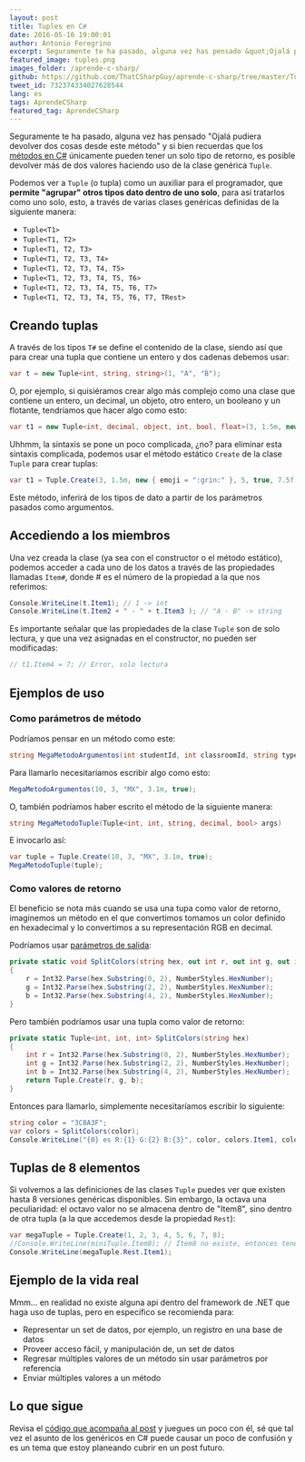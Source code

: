 ```yaml
---
layout: post
title: Tuples en C#
date: 2016-05-16 19:00:01
author: Antonio Feregrino
excerpt: Seguramente te ha pasado, alguna vez has pensado &quot;Ojalá pudiera devolver dos cosas desde este método&quot; y si bien recuerdas que los métodos en C# únicamente pueden tener un solo tipo de retorno, es posible devolver más de dos valores haciendo uso de la clase genérica Tuple.
featured_image: tuples.png
images_folder: /aprende-c-sharp/
github: https://github.com/ThatCSharpGuy/aprende-c-sharp/tree/master/Tuples
tweet_id: 732374334027628544
lang: es
tags: AprendeCSharp
featured_tag: AprendeCSharp
---
```


Seguramente te ha pasado, alguna vez has pensado "Ojalá pudiera devolver dos cosas desde este método" y si bien recuerdas que los <a href="../metodos-c-sharp">métodos en C#</a> únicamente pueden tener un solo tipo de retorno, es posible devolver más de dos valores haciendo uso de la clase genérica `Tuple`.  

Podemos ver a `Tuple` (o tupla) como un auxiliar para el programador, que **permite "agrupar" otros tipos dato dentro de uno solo**, para así tratarlos como uno solo, esto, a través de varias clases genéricas definidas de la siguiente manera:  

 - `Tuple<T1>`
 - `Tuple<T1, T2>`
 - `Tuple<T1, T2, T3>`
 - `Tuple<T1, T2, T3, T4>`
 - `Tuple<T1, T2, T3, T4, T5>`
 - `Tuple<T1, T2, T3, T4, T5, T6>`
 - `Tuple<T1, T2, T3, T4, T5, T6, T7>`
 - `Tuple<T1, T2, T3, T4, T5, T6, T7, TRest>`
 
 ## Creando tuplas
 
A través de los tipos `T#` se define el contenido de la clase, siendo así que para crear una tupla que contiene un entero y dos cadenas debemos usar:  

```csharp  
var t = new Tuple<int, string, string>(1, "A", "B");
```  

O, por ejemplo, si quisiéramos crear algo más complejo como una clase que contiene un entero, un decimal, un objeto, otro entero, un booleano y un flotante, tendríamos que hacer algo como esto:    

```csharp  
var t1 = new Tuple<int, decimal, object, int, bool, float>(3, 1.5m, new { emoji = ":grin:" }, 5, true, 7.5f);
```  

Uhhmm, la sintaxis se pone un poco complicada, ¿no? para eliminar esta sintaxis complicada, podemos usar el método estático `Create` de la clase `Tuple` para crear tuplas:  

```csharp  
var t1 = Tuple.Create(3, 1.5m, new { emoji = ":grin:" }, 5, true, 7.5f);
```  

Este método, inferirá de los tipos de dato a partir de los parámetros pasados como argumentos.

## Accediendo a los miembros
Una vez creada la clase (ya sea con el constructor o el método estático), podemos acceder a cada uno de los datos a través de las propiedades llamadas  `Item#`, donde # es el número de la propiedad a la que nos referimos:  

```csharp  
Console.WriteLine(t.Item1); // 1 -> int
Console.WriteLine(t.Item2 + " - " + t.Item3 ); // "A - B" -> string
```  

Es importante señalar que las propiedades de la clase `Tuple` son de solo lectura, y que una vez asignadas en el constructor, no pueden ser modificadas:  

```csharp  
// t1.Item4 = 7; // Error, solo lectura
```  

## Ejemplos de uso  

### Como parámetros de método
Podríamos pensar en un método como este: 
  
```csharp  
string MegaMetodoArgumentos(int studentId, int classroomId, string type, decimal sum, bool active)
```  

Para llamarlo necesitaríamos escribir algo como esto:  

```csharp  
MegaMetodoArgumentos(10, 3, "MX", 3.1m, true);
```  

O, también podríamos haber escrito el método de la siguiente manera:  

```csharp  
string MegaMetodoTuple(Tuple<int, int, string, decimal, bool> args)
```  

E invocarlo así:  

```csharp  
var tuple = Tuple.Create(10, 3, "MX", 3.1m, true);
MegaMetodoTuple(tuple);  
```  

### Como valores de retorno

El beneficio se nota más cuando se usa una tupa como valor de retorno, imaginemos un método en el que convertimos tomamos un color definido en hexadecimal y lo convertimos a su representación RGB en decimal.

Podríamos usar [parámetros de salida](http://thatcsharpguy.com/post/out-ref-c-sharp/):  

```csharp  
private static void SplitColors(string hex, out int r, out int g, out int b)
{
    r = Int32.Parse(hex.Substring(0, 2), NumberStyles.HexNumber);
    g = Int32.Parse(hex.Substring(2, 2), NumberStyles.HexNumber);
    b = Int32.Parse(hex.Substring(4, 2), NumberStyles.HexNumber);
}
```  

Pero también podríamos usar una tupla como valor de retorno:  

```csharp  
private static Tuple<int, int, int> SplitColors(string hex)
{
    int r = Int32.Parse(hex.Substring(0, 2), NumberStyles.HexNumber);
    int g = Int32.Parse(hex.Substring(2, 2), NumberStyles.HexNumber);
    int b = Int32.Parse(hex.Substring(4, 2), NumberStyles.HexNumber);
    return Tuple.Create(r, g, b);
}
```  

Entonces para llamarlo, simplemente necesitaríamos escribir lo siguiente:  

```csharp  
string color = "3C8A3F";
var colors = SplitColors(color);
Console.WriteLine("{0} es R:{1} G:{2} B:{3}", color, colors.Item1, colors.Item2, colors.Item3);
```  

## Tuplas de 8 elementos
Si volvemos a las definiciones de las clases `Tuple` puedes ver que existen hasta 8 versiones genéricas disponibles. Sin embargo, la octava una peculiaridad: el octavo valor no se almacena dentro de "Item8", sino dentro de otra tupla (a la que accedemos desde la propiedad `Rest`):  

```csharp  
var megaTuple = Tuple.Create(1, 2, 3, 4, 5, 6, 7, 8);
//Console.WriteLine(miniTuple.Item8); // Item8 no existe, entonces tenemos que usar Rest:
Console.WriteLine(megaTuple.Rest.Item1); 
```  

## Ejemplo de la vida real
Mmm... en realidad no existe alguna api dentro del framework de .NET que haga uso de tuplas, pero en específico se recomienda para:

 - Representar un set de datos, por ejemplo, un registro en una base de datos
 - Proveer acceso fácil, y manipulación de, un set de datos
 - Regresar múltiples valores de un método sin usar parámetros por referencia
 - Enviar múltiples valores a un método
 
## Lo que sigue
Revisa el <a href="https://github.com/ThatCSharpGuy/aprende-c-sharp/tree/master/Tuples" target="_blank" rel="nofollow">código que acompaña al post</a> y juegues un poco con él, sé que tal vez el asunto de los genéricos en C# puede causar un poco de confusión y es un tema que estoy planeando cubrir en un post futuro.
